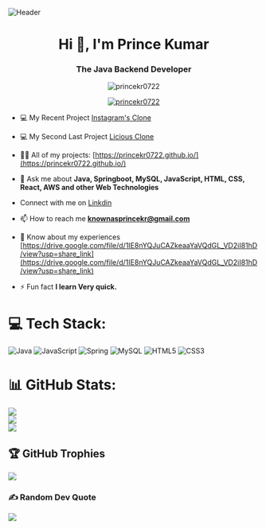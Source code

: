 ![Header](https://user-images.githubusercontent.com/112754559/220162289-279a82ea-f2c0-460c-8ae1-5e4999d48e8f.png)

<h1 align="center">Hi 👋, I'm Prince Kumar</h1>
<h3 align="center">The Java Backend Developer</h3>

<p align="center"> <img src="https://komarev.com/ghpvc/?username=princekr0722&label=Profile%20views&color=0e75b6&style=flat" alt="princekr0722" /> </p>

<p align="center"> <a href="https://github.com/ryo-ma/github-profile-trophy"><img src="https://github-profile-trophy.vercel.app/?username=princekr0722" alt="princekr0722" /></a> </p>

- 💻 My Recent Project [Instagram's Clone](https://insightgram.netlify.app)

- 💻 My Second Last Project [Licious Clone](https://candid-sorbet-838343.netlify.app/)

- 👨‍💻 All of my projects: [https://princekr0722.github.io/](https://princekr0722.github.io/)

- 💬 Ask me about **Java, Springboot, MySQL, JavaScript, HTML, CSS, React, AWS and other Web Technologies**

- Connect with me on <a href="https://www.linkedin.com/in/prince-kumar-7b9194247/">Linkdin</a>

- 📫 How to reach me **knownasprincekr@gmail.com**

- 📄 Know about my experiences [https://drive.google.com/file/d/1IE8nYQJuCAZkeaaYaVQdGL_VD2iI81hD/view?usp=share_link](https://drive.google.com/file/d/1IE8nYQJuCAZkeaaYaVQdGL_VD2iI81hD/view?usp=share_link)

- ⚡ Fun fact **I learn Very quick.**


<!-- ## 🌐 Socials:  -->
<!-- [![LinkedIn](https://img.shields.io/badge/LinkedIn-%230077B5.svg?logo=linkedin&logoColor=white)](https://www.linkedin.com/in/prince-kumar-7b9194247/)  -->
<!-- [![Discord](https://img.shields.io/badge/Discord-%237289DA.svg?logo=discord&logoColor=white)](https://discord.gg/princekr0722) -->
<!-- [[![Discord](https://img.shields.io/badge/Discord-%237289DA.svg?logo=discord&logoColor=white)](https://discord.gg/S_wap_nil#3793)  -->





# 💻 Tech Stack:
![Java](https://img.shields.io/badge/java-%23ED8B00.svg?style=for-the-badge&logo=java&logoColor=white) ![JavaScript](https://img.shields.io/badge/javascript-%23323330.svg?style=for-the-badge&logo=javascript&logoColor=%23F7DF1E) ![Spring](https://img.shields.io/badge/spring-%236DB33F.svg?style=for-the-badge&logo=spring&logoColor=white) ![MySQL](https://img.shields.io/badge/mysql-%2300f.svg?style=for-the-badge&logo=mysql&logoColor=white) ![HTML5](https://img.shields.io/badge/html5-%23E34F26.svg?style=for-the-badge&logo=html5&logoColor=white) ![CSS3](https://img.shields.io/badge/css3-%231572B6.svg?style=for-the-badge&logo=css3&logoColor=white)

# 📊 GitHub Stats:
![](https://github-readme-stats.vercel.app/api?username=princekr0722&theme=dark&hide_border=false&include_all_commits=true&count_private=true)<br/>
![](https://github-readme-streak-stats.herokuapp.com/?user=princekr0722&theme=dark&hide_border=false)<br/>
![](https://github-readme-stats.vercel.app/api/top-langs/?username=princekr0722&theme=dark&hide_border=false&include_all_commits=true&count_private=true&layout=compact)

## 🏆 GitHub Trophies
![](https://github-profile-trophy.vercel.app/?username=princekr0722&theme=tokyonight&no-frame=false&no-bg=false&margin-w=4)

### ✍️ Random Dev Quote
![](https://quotes-github-readme.vercel.app/api?type=horizontal&theme=dark)


